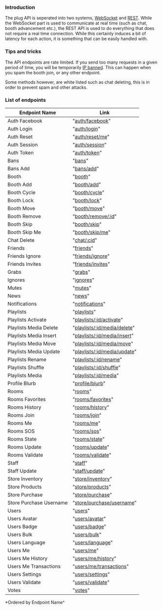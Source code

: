 ### Introduction

The plug API is seperated into two systems, 
[WebSocket](https://github.com/plugcommunity/documentation/tree/master/api/events) and [REST](#).
While the WebSocket part is used to communicate at real time (such as chat, booth advancement etc.), the REST API is 
used to do everything that does not require a real time connection. While this certainly induces a bit of latency
for each action, it is something that can be easily handled with.


### Tips and tricks

The API endpoints are rate limited. If you send too many requests in a given period of time, you will be temporarily
[IP banned](/api/bans.md). This can happen when you spam the booth join, or any other endpoint.

Some methods however, are white listed such as chat deleting, this is in order to prevent spam and other attacks.

### List of endpoints

| Endpoint Name             | Link                                                                        |
|---------------------------|-----------------------------------------------------------------------------|
| Auth Facebook             | "[auth/facebook](/api/endpoints/auth_facebook.md)"                          |
| Auth Login                | "[auth/login](/api/endpoints/auth_login.md)"                                |
| Auth Reset                | "[auth/reset/me](/api/endpoints/auth_reset_me.md)"                          |
| Auth Session              | "[auth/session](/api/endpoints/auth_session.md)"                            |
| Auth Token                | "[auth/token](/api/endpoints/auth_token.md)"                                |
| Bans                      | "[bans](/api/endpoints/bans.md)"                                            |
| Bans Add                  | "[bans/add](/api/endpoints/bans_add.md)"                                    |
| Booth                     | "[booth](/api/endpoints/booth.md)"                                          |
| Booth Add                 | "[booth/add](/api/endpoints/booth_add.md)"                                  |
| Booth Cycle               | "[booth/cycle](/api/endpoints/booth_cycle.md)"                              |
| Booth Lock                | "[booth/lock](/api/endpoints/booth_lock.md)"                                |
| Booth Move                | "[booth/move](/api/endpoints/booth_move.md)"                                |
| Booth Remove              | "[booth/remove/:id](/api/endpoints/booth_remove.md)"                        |
| Booth Skip                | "[booth/skip](/api/endpoints/booth_skip.md)"                                |
| Booth Skip Me             | "[booth/skip/me](/api/endpoints/booth_skip_me.md)"                          |
| Chat Delete               | "[chat/:cid](/api/endpoints/chat_cid.md)"                                   |
| Friends                   | "[friends](/api/endpoints/friends.md)"                                      |
| Friends Ignore            | "[friends/ignore](/api/endpoints/friends_ignore.md)"                        |
| Friends Invites           | "[friends/invites](/api/endpoints/friends_invites.md)"                      |
| Grabs                     | "[grabs](/api/endpoints/grabs.md)"                                          |
| Ignores                   | "[ignores](/api/endpoints/ignores.md)"                                      |
| Mutes                     | "[mutes](/api/endpoints/mutes.md)"                                          |
| News                      | "[news](/api/endpoints/news.md)"                                            |
| Notifications             | "[notifications](/api/endpoints/notifications.md)"                          |
| Playlists                 | "[playlists](/api/endpoints/playlists.md)"                                  |
| Playlists Activate        | "[playlists/:id/activate](/api/endpoints/playlists_id_activate.md)"         |
| Playlists Media Delete    | "[playlists/:id/media/delete](/api/endpoints/playlists_id_media_delete.md)" |
| Playlists Media Insert    | "[playlists/:id/media/insert](/api/endpoints/playlists_id_media_insert.md)" |
| Playlists Media Move      | "[playlists/:id/media/move](/api/endpoints/playlists_id_media_move.md)"     |
| Playlists Media Update    | "[playlists/:id/media/update](/api/endpoints/playlists_id_media_update.md)" |
| Playlists Rename          | "[playlists/:id/rename](/api/endpoints/playlists_id_rename.md)"             |
| Playlists Shuffle         | "[playlists/:id/shuffle](/api/endpoints/playlists_id_shuffle.md)"           |
| Playlists Media           | "[playlists/:id/media](/api/endpoints/playlists_media.md)"                  |
| Profile Blurb             | "[profile/blurb](/api/endpoints/profile_blurb.md)"                          |
| Rooms                     | "[rooms](/api/endpoints/rooms.md)"                                          |
| Rooms Favorites           | "[rooms/favorites](/api/endpoints/rooms_favorites.md)"                      |
| Rooms History             | "[rooms/history](/api/endpoints/rooms_history.md)"                          |
| Rooms Join                | "[rooms/join](/api/endpoints/rooms_join.md)"                                |
| Rooms Me                  | "[rooms/me](/api/endpoints/rooms_me.md)"                                    |
| Rooms SOS                 | "[rooms/sos](/api/endpoints/rooms_sos.md)"                                  |
| Rooms State               | "[rooms/state](/api/endpoints/rooms_state.md)"                              |
| Rooms Update              | "[rooms/update](/api/endpoints/rooms_update.md)"                            |
| Rooms Validate            | "[rooms/validate](/api/endpoints/rooms_validate.md)"                        |
| Staff                     | "[staff](/api/endpoints/staff.md)"                                          |
| Staff Update              | "[staff/update](/api/endpoints/staff_update.md)"                            |
| Store Inventory           | "[store/inventory](/api/endpoints/store_inventory.md)"                      |
| Store Products            | "[store/products](/api/endpoints/store_products.md)"                        |
| Store Purchase            | "[store/purchase](/api/endpoints/store_purchase.md)"                        |
| Store Purchase Username   | "[store/purchase/username](/api/endpoints/store_purchase_username.md)"      |
| Users                     | "[users](/api/endpoints/users.md)"                                          |
| Users Avatar              | "[users/avatar](/api/endpoints/users_avatar.md)"                            |
| Users Badge               | "[users/badge](/api/endpoints/users_badge.md)"                              |
| Users Bulk                | "[users/bulk](/api/endpoints/users_bulk.md)"                                |
| Users Language            | "[users/language](/api/endpoints/users_language.md)"                        |
| Users Me                  | "[users/me](/api/endpoints/users_me.md)"                                    |
| Users Me History          | "[users/me/history](/api/endpoints/users_me_history.md)"                    |
| Users Me Transactions     | "[users/me/transactions](/api/endpoints/users_me_transactions.md)"          |
| Users Settings            | "[users/settings](/api/endpoints/users_settings.md)"                        |
| Users Validate            | "[users/validate](/api/endpoints/users_validate.md)"                        |
| Votes                     | "[votes](/api/endpoints/votes.md)"                                          |

*Ordered by Endpoint Name^

